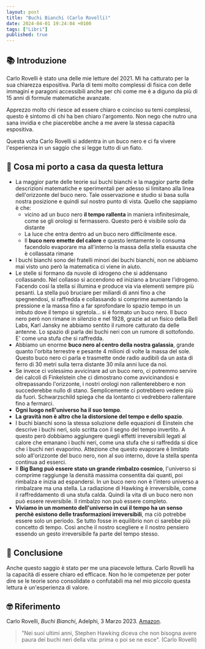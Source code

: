 ```yaml
---
layout: post
title: "Buchi Bianchi (Carlo Rovelli)"
date: 2024-04-01 19:24:04 +0100
tags: ["Libri"]
published: true
---
```


## 📚 Introduzione

Carlo Rovelli è stato una delle mie letture del 2021. Mi ha catturato per la sua chiarezza espositiva. Parla di temi molto complessi di fisica con delle immagini e paragoni accessibili anche per chi come me è a diguno da più di 15 anni di formule matematiche avanzate.

Apprezzo molto chi riesce ad essere chiaro e coinciso su temi complessi, questo è sintomo di chi ha ben chiaro l'argomento. Non nego che nutro una sana invidia e che piacerebbe anche a me avere la stessa capacità espositiva.

Questa volta Carlo Rovelli si addentra in un buco nero e ci fa vivere l'esperienza in un saggio che si legge tutto di un fiato.

## 🚀 Cosa mi porto a casa da questa lettura

- La maggior parte delle teorie sui buchi bianchi e la maggior parte delle descrizioni matematiche e sperimentali per adesso si limitano alla linea dell'orizzonte del buco nero. Tale osservazione e studio si basa sulla nostra posizione e quindi sul nostro punto di vista. Quello che sappiamo è che:
  - vicino ad un buco nero **il tempo rallenta** in maniera infinitesimale, come se gli orologi si fermassero. Questo però è visibile solo da distante
  - La luce che entra dentro ad un buco nero difficilmente esce.
  - Il **buco nero emette del calore** e questo lentamente lo consuma facendolo evaporare ma all'interno la massa della stella esausta che è collassata rimane
- I buchi bianchi sono dei fratelli minori dei buchi bianchi, non ne abbiamo mai visto uno però la matematica ci viene in aiuto.
- Le stelle si formano da nuvole di idrogeno che si addensano collassando. Nel collasso si accendono ed iniziano a bruciare l'idrogeno. Facendo così la stella si illumina e produce via via elementi sempre più pesanti. La stella può bruciare per miliardi di anni fino a che spegnendosi, si raffredda e collassando si comprime aumentando la pressione e la massa fino a far sprofondare lo spazio tempo in un imbuto dove il tempo si sgretola... si è formato un buco nero. Il buco nero però non rimane in silenzio e nel 1928, grazie ad un fisico della Bell Labs, Karl Jansky ne abbiamo sentito il rumore catturato da delle antenne. Lo spazio di parla dei buchi neri con un rumore di sottofondo. E' come una stufa che si raffredda.
- Abbiamo un enorme **buco nero al centro della nostra galassia**, grande quanto l'orbita terrestre e pesante 4 milioni di volte la massa del sole. Questo buco nero ci parla e trasmette onde radio audibili da un asta di ferro di 30 metri sulla terra distante 30 mila anni luce da noi.
- Se invece ci volessimo avvicinare ad un buco nero, ci potremmo servire dei calcoli di Finkelstein che ci dimostrano come avvicinandosi e oltrepassando l'orizzonte, i nostri orologi non rallenterebbero e non succederebbe nullo di stano. Semplicemente ci potrebbero vedere più da fuori. Schwarzschild spiega che da lontanto ci vedrebbero rallentare fino a fermarci.
- **Ogni luogo nell'universo ha il suo tempo**.
- **La gravità non è altro che la distorsione del tempo e dello spazio**.
- I buchi bianchi sono la stessa soluzione delle equazioni di Einstein che descrive i buchi neri, solo scritta con il segno del tempo invertito. A questo però dobbiamo aggiungere quegli effetti irreversibili legati al calore che emanano i buchi neri, come una stufa che si raffredda si dice che i buchi neri evaporino. Attezione che questo evaporare è limitato solo all'orizzonte del buco nero, non al suo interno, dove la stella spenta continua ad esserci.
- Il **Big Bang può essere stato un grande rimbalzo cosmico**, l'universo si comprime raggiunge la densità massima consentita dai quanti, poi rimbalza e inizia ad espandersi. In un buco nero non è l’intero universo a rimbalzare ma una stella. La radiazione di Hawking è irreversibile, come il raffreddamento di una stufa calda. Quindi la vita di un buco nero non può essere reversibile. Il rimbalzo non può essere completo.
- **Viviamo in un momento dell'universo in cui il tempo ha un senso perchè esistono delle trasformazioni irreversibili**, ma ciò potrebbe essere solo un periodo. Se tutto fosse in equilibrio non ci sarebbe più concetto di tempo. Così anche il nostro scegliere e il nostro pensiero essendo un gesto irreversibile fa parte del tempo stesso.

## 🍷 Conclusione

Anche questo saggio è stato per me una piacevole lettura. Carlo Rovelli ha la capacità di essere chiaro ed efficace. Non ho le competenze per poter dire se le teorie sono consolidate o confutabili ma nel mio piccolo questa lettura è un'esperienza di valore.

## 🤓 Riferimento

Carlo Rovelli, _Buchi Bianchi_, Adelphi, 3 Marzo 2023. [Amazon](https://www.amazon.it/Buchi-bianchi-lorizzonte-Carlo-Rovelli-ebook/dp/B0BWNS25Z8/ref=tmm_kin_swatch_0?_encoding=UTF8&dib_tag=se&dib=eyJ2IjoiMSJ9.jZkFLEixvUK0dzGwPRf_0roWyhXeGkjuL0Zf0LvIf0QTnj1KUklsf5kg1olTP5gyRWTtnh7G28BPsETc0vy1anfcvAaPUoauiSmFkKt_9IxmpU8Cbexqbr4q967FhagW5KxlxySNRs6o0NtCrCIevw2GdBBbxYKprtaE9l1M3fDNTpkgTVcEnUeqtxPt15K4dUaOfE02W3jm1E4gsoLibQj3THb5stV_n6dgfz4GvPmtvRA6TtTofuamDZ6Vpd_RMQqCfYyIpZJy0p7lWA2kmPl2KOVMqChijDLtcGklowo.eB6S4zujoToqXDGmGmH7ioBaIpskeHyVlTkIjVjay3Q&qid=1708870132&sr=8-1).

> "Nei suoi ultimi anni, Stephen Hawking diceva che non bisogna avere paura dei buchi neri della vita: prima o poi se ne esce". (Carlo Rovelli)
